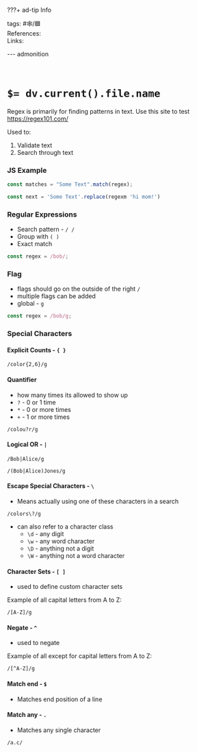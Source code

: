 ???+ ad-tip Info

tags: #🕸️/🟦  
References:  
Links:

--- admonition

<br>

# `$= dv.current().file.name`

Regex is primarily for finding patterns in text. Use this site to test https://regex101.com/

Used to:

1. Validate text
2. Search through text

### JS Example

```js
const matches = "Some Text".match(regex);
```

```js
const next = 'Some Text'.replace(regexm 'hi mom!')
```

### Regular Expressions

- Search pattern - `/ /`
- Group with `( )`
- Exact match

```js
const regex = /bob/;
```

### Flag

- flags should go on the outside of the right `/`
- multiple flags can be added
- global - `g`

```js
const regex = /bob/g;
```

### Special Characters

#### Explicit Counts - `{ }`

```regex
/color{2,6}/g
```

#### Quantifier

- how many times its allowed to show up
- `?` - 0 or 1 time
- `*` - 0 or more times
- `+` - 1 or more times

```regex
/colou?r/g
```

#### Logical OR - `|`

```regex
/Bob|Alice/g
```

```regex
/(Bob|Alice)Jones/g
```

#### Escape Special Characters - `\`

- Means actually using one of these characters in a search

```regex
/colors\?/g
```

- can also refer to a character class
  - `\d` - any digit
  - `\w` - any word character
  - `\D` - anything not a digit
  - `\W` - anything not a word character

#### Character Sets - `[ ]`

- used to define custom character sets

Example of all capital letters from A to Z:

```regex
/[A-Z]/g
```

#### Negate - `^`

- used to negate

Example of all except for capital letters from A to Z:

```regex
/[^A-Z]/g
```

#### Match end - `$`

- Matches end position of a line

#### Match any - `.`

- Matches any single character

```regex
/a.c/
```
